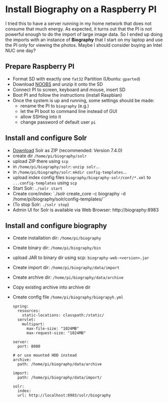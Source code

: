 # Install Biography on a Raspberry PI

I tried this to have a server running in my home network that does not consume that much energy. As expected, it turns out that the PI is not powerful enough to do the import of large image data. So I ended up doing the imports with an instance of **Biography** that I start on my laptop and use the PI only for viewing the photos. Maybe I should consider buying an Intel NUC one day?

## Prepare Raspberry PI

- Format SD with exactly one `fat32` Partition (Ubuntu: `gparted`)
- Download [NOOBS](https://www.raspberrypi.org/downloads/noobs/) and unzip it onto the SD
- Connect PI to screen, keyboard and mouse, insert SD
- Boot PI and follow the instructions (install Raspbian)
- Once the system is up and running, some settings should be made:
  - rename the PI to `biography` (e.g.)
  - let the PI boot to command line instead of GUI
  - allow SSHing into it
  - change password of default user `pi`

## Install and configure Solr

- [Download](http://lucene.apache.org/solr/downloads.html) Solr as ZIP (recommended: Version 7.4.0)
- create dir `/home/pi/biography/solr`
- upload ZIP there using `scp`
- in `/home/pi/biography/solr`: `unzip solr`...
- in `/home/pi/biography/solr`: `mkdir config-templates`...
- upload index config files `biography/biography-solr/conf/*.xml` to `...config-templates` using `scp`
- Start Solr: `./solr start`
- Create core/index: `./solr create_core -c biography -d /home/pi/biography/solr/config-templates/``
- (To stop Solr: `./solr stop`)
- Admin UI for Solr is available via Web Browser: http://biography:8983


## Install and configure biography

- Create installation dir: `/home/pi/biography`
- Create binary dir: `/home/pi/biography/bin`
- upload JAR to binary dir using scp: `biography-web-<version>.jar`
- Create import dir: `/home/pi/biography/data/import`
- Create archive dir: `/home/pi/biography/data/archive`
- Copy existing archive into archive dir
- Create config file `/home/pi/biography/biograpyh.yml`

      spring:
        resources:
          static-locations: classpath:/static/
        servlet:
          multipart:
            max-file-size: "1024MB"
            max-request-size: "1024MB"

      server:
        port: 8080

      # or use mounted HDD instead
      archive:
        path: /home/pi/biography/data/archive

      import:
        path: /home/pi/biography/data/import/

      solr:
        index:
        url: http://localhost:8983/solr/biography
